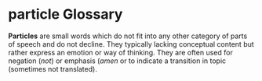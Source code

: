 # particle Glossary

**Particles** are small words which do not fit into any other category of parts of speech and do not decline. They typically lacking conceptual content but rather express an emotion or way of thinking.  They are often used for negation (*not*) or emphasis (*amen* or to indicate a transition in topic (sometimes not translated).


